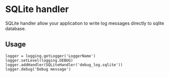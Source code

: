 SQLite handler
=============

SQLite handler allow your application to write log messages directly to sqlite database.

Usage
-----
	logger = logging.getLogger('LoggerName')
	logger.setLevel(logging.DEBUG)
	logger.addHandler(SQLiteHandler('debug_log.sqlite'))
	logger.debug('Debug message')
